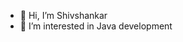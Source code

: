 - 👋 Hi, I’m Shivshankar
- 👀 I’m interested in Java development

<!--- 📫 How to reach me ...

<!---
dragfire97/dragfire97 is a ✨ special ✨ repository because its `README.md` (this file) appears on your GitHub profile.
You can click the Preview link to take a look at your changes.
--->
